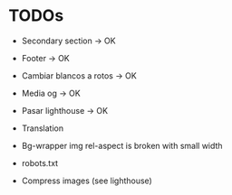 # TODOs

* Secondary section -> OK
* Footer -> OK
* Cambiar blancos a rotos -> OK
* Media og -> OK
* Pasar lighthouse -> OK


* Translation
* Bg-wrapper img rel-aspect is broken with small width
* robots.txt
* Compress images (see lighthouse)